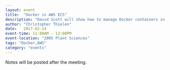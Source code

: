 ```yaml
---
layout: event
title:  "Docker in AWS ECS"
description: "David Scott will show how to manage Docker containers in AWS ECS."
author: "Christopher Thielen"
date:   2017-02-14
event-time: 11:00AM - 12:00PM
event-location: "2005 Plant Sciences"
tags: "Docker,AWS"
category: "events"
---
```


Notes will be posted after the meeting.

<!--Announcements
-
- Remember to join #appdev on slack.ucdavis.edu, appdev@ucdavis.edu mailing list, etc.
- Project listing
- Subject Matter Expert call.
- Ask for audio/visual equipment (James Cubbage will bring the equipment next meeting).
- Solicited feedback on last year's survey. We will be performing another one in March.

Angular 2 and Full Stack Typescript
-
Slides: [PDF]({{ site.baseurl }}/media/meetings/8/angular2.pdf) [PPTX]({{ site.baseurl }}/media/meetings/8/angular2.pptx)

Eli Richmond, Joshua Eilers, and David Scott gave a presentation on Angular 2, full stack Typescript, and Docker on AWS.

Miscellaneous
=
There were **18 individuals in attendance**.-->
